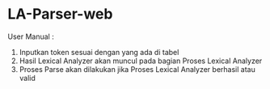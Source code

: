 # LA-Parser-web
User Manual :
1. Inputkan token sesuai dengan yang ada di tabel
2. Hasil Lexical Analyzer akan muncul pada bagian Proses Lexical Analyzer
3. Proses Parse akan dilakukan jika Proses Lexical Analyzer berhasil atau valid

